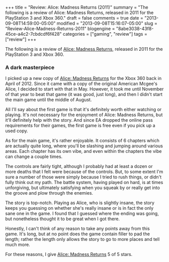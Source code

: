 +++
title = "Review: Alice: Madness Returns (2011)"
summary = "The following is a review of Alice: Madness Returns, released in 2011 for the PlayStation 3 and Xbox 360."
draft = false
comments = true
date = "2013-09-08T14:59:00-05:00"
modified = "2013-09-08T15:16:07-05:00"
slug = "Review-Alice-Madness-Returns-2011"
blogengine = "8abe3038-43f8-45ce-a4c2-7cbdcdf6f428"
categories = ["gaming", "review"]
tags = ["review"]
+++

<div class="note">
<p>The following is a review of <a rel="external" href="http://www.amazon.com/dp/B004CD9X2C?tag=strivinglifen-20">Alice: Madness Returns</a>, released in 2011 for the PlayStation 3 and Xbox 360.</p>
</div>
<h3>A dark masterpiece</h3>
<p>I picked up a new copy of <a rel="external" href="http://www.amazon.com/dp/B004CD9X2C?tag=strivinglifen-20">Alice: Madness Returns</a> for the Xbox 360 back in April of 2012. Since it came with a copy of the original American Mcgee's Alice, I decided to start with that in May. However, it took me until November of that year to beat that game (it was good, just long), and then I didn't start the main game until the middle of August.</p>
<p>All I'll say about the first game is that it's definitely worth either watching or playing. It's not necessary for the enjoyment of Alice: Madness Returns, but it'll definitely help with the story. And since EA dropped the online pass requirements for their games, the first game is free even if you pick up a used copy.</p>
<p>As for the main game, it's rather enjoyable. It consists of 6 chapters which are actually quite long, where you'll be slashing and jumping around various areas. Each chapter has its own vibe, and even within the chapters the vibe can change a couple times.</p>
<p>The controls are fairly tight, although I probably had at least a dozen or more deaths that I felt were because of the controls. But, to some extent I'm sure a number of those were simply because I tried to rush things, or didn't fully think out my path. The battle system, having played on hard, is at times unforgiving, but ultimately satisfying when you squeak by or really get into the groove and plow through the enemies.</p>
<p>The story is top-notch. Playing as Alice, who is slightly insane, the story keeps you guessing on whether she's really insane or is in fact the only sane one in the game. I found that I guessed where the ending was going, but nonetheless thought it to be great when I got there.</p>
<p>Honestly, I can't think of any reason to take any points away from this game. It's long, but at no point does the game contain filler to pad the length; rather the length only allows the story to go to more places and tell much more.</p>
<p>For these reasons, I give <a rel="external" href="http://www.amazon.com/dp/B004CD9X2C?tag=strivinglifen-20">Alice: Madness Returns</a> 5 of 5 stars.</p>
